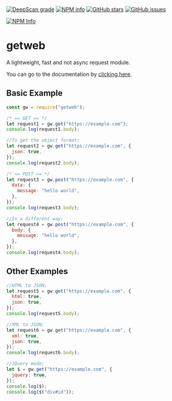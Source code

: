 [![DeepScan grade](https://deepscan.io/api/teams/17008/projects/20327/branches/552110/badge/grade.svg)](https://deepscan.io/dashboard#view=project&tid=17008&pid=20327&bid=552110)
[![NPM info](https://img.shields.io/npm/dt/getweb?color=39F4B6)](https://www.npmjs.com/package/getweb)
[![GitHub stars](https://img.shields.io/github/stars/ceyrex20/getweb?color=888BFF)](https://github.com/ceyrex20/getweb/stargazers)
[![GitHub issues](https://img.shields.io/github/issues-raw/ceyrex20/getweb)](https://github.com/ceyrex20/getweb/issues)

[![NPM Info](https://nodei.co/npm/getweb.png?downloads=true&stars=true)](https://www.npmjs.com/package/getweb)

# getweb

A lightweight, fast and not async request module.

You can go to the documentation by [clicking here](https://getweb.glitch.me).

## Basic Example

```js
const gw = require("getweb");

/* == GET == */
let request1 = gw.get("https://example.com");
console.log(request1.body);

//To get the object format;
let request2 = gw.get("https://example.com", {
  json: true,
});
console.log(request2.body);

/* == POST == */
let request3 = gw.post("https://example.com", {
  data: {
    message: "hello world",
  },
});
console.log(request3.body);

//In a different way;
let request4 = gw.post("https://example.com", {
  body: {
    message: "hello world",
  },
});
console.log(request4.body);
```

## Other Examples

```js
//HTML to JSON;
let request5 = gw.get("https://example.com", {
  html: true,
  json: true,
});
console.log(request5.body);

//XML to JSON;
let request6 = gw.get("https://example.com", {
  xml: true,
  json: true,
});
console.log(request6.body);

//JQuery mode;
let $ = gw.get("https://example.com", {
  jquery: true,
});
console.log($);
console.log($("div#id"));
```
